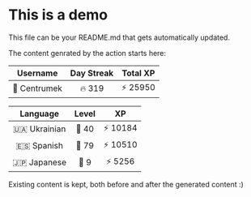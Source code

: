 # This is a demo

This file can be your README.md that gets automatically updated.

The content genrated by the action starts here:

<!--START_SECTION:duolingoStats-->
<!-- Automatically generated with https://github.com/centrumek/duolingo-readme-stats-->

| Username | Day Streak | Total XP |
|:---:|:---:|:---:|
| 👤 Centrumek | 🔥 319 | ⚡ 25950 |

| Language | Level | XP |
|:---:|:---:|:---:|
| 🇺🇦 Ukrainian | 👑 40 | ⚡ 10184 |
| 🇪🇸 Spanish | 👑 79 | ⚡ 10510 |
| 🇯🇵 Japanese | 👑 9 | ⚡ 5256 |

<!--END_SECTION:duolingoStats-->

Existing content is kept, both before and after the generated content :)